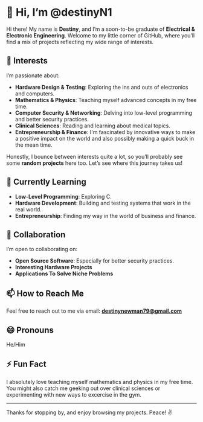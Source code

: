 # 👋 Hi, I’m @destinyN1

Hi there! My name is **Destiny**, and I’m a soon-to-be graduate of **Electrical & Electronic Engineering**. Welcome to my little corner of GitHub, where you’ll find a mix of projects reflecting my wide range of interests.

## 👀 Interests

I’m passionate about:
- **Hardware Design & Testing**: Exploring the ins and outs of electronics and computers.
- **Mathematics & Physics**: Teaching myself advanced concepts in my free time.
- **Computer Security & Networking**: Delving into low-level programming and better security practices.
- **Clinical Sciences**: Reading and learning about medical topics.
- **Entrepreneurship & Finance**: I'm fascinated by innovative ways to make a positive impact on the world and also possibly making a quick buck in the mean time. 

Honestly, I bounce between interests quite a lot, so you’ll probably see some **random projects** here too. Let’s see where this journey takes us!

## 🌱 Currently Learning

- **Low-Level Programming**: Exploring C.
- **Hardware Development**: Building and testing systems that work in the real world.
- **Entrepreneurship**: Finding my way in the world of business and finance.

## 💞️ Collaboration

I’m open to collaborating on:
- **Open Source Software**: Especially for better security practices.
- **Interesting Hardware Projects**
- **Applications To Solve Niche Problems**

## 📫 How to Reach Me

Feel free to reach out to me via email: **destinynewman79@gmail.com**

## 😄 Pronouns

He/Him

## ⚡ Fun Fact

I absolutely love teaching myself mathematics and physics in my free time. You might also catch me geeking out over clinical sciences or experimenting with new ways to excercise in the gym.

---

Thanks for stopping by, and enjoy browsing my projects. Peace! ✌️
